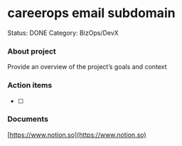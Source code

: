 # careerops email subdomain

Status: DONE
Category: BizOps/DevX

### About project

Provide an overview of the project’s goals and context

### Action items

- [ ]  

### Documents

[https://www.notion.so](https://www.notion.so)